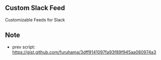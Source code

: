 ## Custom Slack Feed

Customizable Feeds for Slack

## Note

- prev script: https://gist.github.com/furuhama/3dff9141097fa93f89f945aa080974a3
